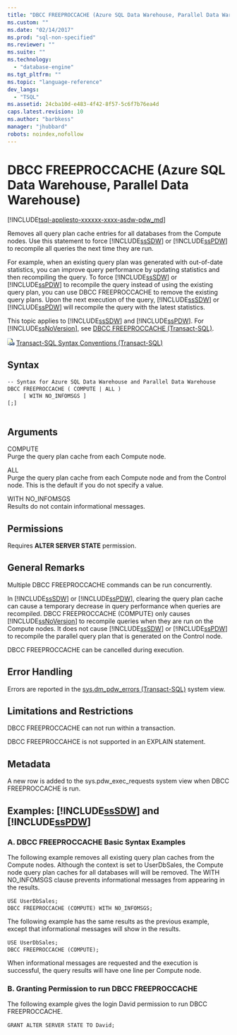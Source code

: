 ```yaml
---
title: "DBCC FREEPROCCACHE (Azure SQL Data Warehouse, Parallel Data Warehouse) | Microsoft Docs"
ms.custom: ""
ms.date: "02/14/2017"
ms.prod: "sql-non-specified"
ms.reviewer: ""
ms.suite: ""
ms.technology: 
  - "database-engine"
ms.tgt_pltfrm: ""
ms.topic: "language-reference"
dev_langs: 
  - "TSQL"
ms.assetid: 24cba10d-e483-4f42-8f57-5c6f7b76ea4d
caps.latest.revision: 10
ms.author: "barbkess"
manager: "jhubbard"
robots: noindex,nofollow
---
```

# DBCC FREEPROCCACHE (Azure SQL Data Warehouse, Parallel Data Warehouse)
[!INCLUDE[tsql-appliesto-xxxxxx-xxxx-asdw-pdw_md](../a9retired/includes/tsql-appliesto-xxxxxx-xxxx-asdw-pdw-md.md)]

  Removes all query plan cache entries for all databases from the Compute nodes. Use this statement to force [!INCLUDE[ssSDW](../a9retired/includes/sssdw-md.md)] or [!INCLUDE[ssPDW](../a9notintoc/includes/sspdw-md.md)] to recompile all queries the next time they are run.  
  
 For example, when an existing query plan was generated with out-of-date statistics, you can improve query performance by updating statistics and then recompiling the query. To force [!INCLUDE[ssSDW](../a9retired/includes/sssdw-md.md)] or [!INCLUDE[ssPDW](../a9notintoc/includes/sspdw-md.md)] to recompile the query instead of using the existing query plan, you can use DBCC FREEPROCCACHE to remove the existing query plans. Upon the next execution of the query, [!INCLUDE[ssSDW](../a9retired/includes/sssdw-md.md)] or [!INCLUDE[ssPDW](../a9notintoc/includes/sspdw-md.md)] will recompile the query with the latest statistics.  
  
 This topic applies to [!INCLUDE[ssSDW](../a9retired/includes/sssdw-md.md)] and [!INCLUDE[ssPDW](../a9notintoc/includes/sspdw-md.md)]. For [!INCLUDE[ssNoVersion](../a9notintoc/includes/ssnoversion-md.md)], see [DBCC FREEPROCCACHE &#40;Transact-SQL&#41;](../t-sql/database-console-commands/dbcc-freeproccache-transact-sql.md).  
  
 ![Topic link icon](../a9notintoc/media/topic-link.gif "Topic link icon") [Transact-SQL Syntax Conventions &#40;Transact-SQL&#41;](../t-sql/language-elements/transact-sql-syntax-conventions-transact-sql.md)  
  
## Syntax  
  
```  
-- Syntax for Azure SQL Data Warehouse and Parallel Data Warehouse  
DBCC FREEPROCCACHE ( COMPUTE | ALL )  
     [ WITH NO_INFOMSGS ]   
[;]  
  
```  
  
## Arguments  
 COMPUTE  
 Purge the query plan cache from each Compute node.  
  
 ALL  
 Purge the query plan cache from each Compute node and from the Control node. This is the default if you do not specify a value.  
  
 WITH NO_INFOMSGS  
 Results do not contain informational messages.  
  
## Permissions  
 Requires **ALTER SERVER STATE** permission.  
  
## General Remarks  
 Multiple DBCC FREEPROCCACHE commands can be run concurrently.  
  
 In [!INCLUDE[ssSDW](../a9retired/includes/sssdw-md.md)] or [!INCLUDE[ssPDW](../a9notintoc/includes/sspdw-md.md)], clearing the query plan cache can cause a temporary decrease in query performance when queries are recompiled. DBCC FREEPROCCACHE (COMPUTE) only causes [!INCLUDE[ssNoVersion](../a9notintoc/includes/ssnoversion-md.md)] to recompile queries when they are run on the Compute nodes. It does not cause [!INCLUDE[ssSDW](../a9retired/includes/sssdw-md.md)] or [!INCLUDE[ssPDW](../a9notintoc/includes/sspdw-md.md)] to recompile the parallel query plan that is generated on the Control node.  
  
 DBCC FREEPROCCACHE can be cancelled during execution.  
  
## Error Handling  
 Errors are reported in the [sys.dm_pdw_errors &#40;Transact-SQL&#41;](../relational-databases/reference/system-dynamic-management-views/sys.dm-pdw-errors-transact-sql.md) system view.  
  
## Limitations and Restrictions  
 DBCC FREEPROCCACHE can not run within a transaction.  
  
 DBCC FREEPROCCAHCE is not supported in an EXPLAIN statement.  
  
## Metadata  
 A new row is added to the sys.pdw_exec_requests system view when DBCC FREEPROCCACHE is run.  
  
## Examples: [!INCLUDE[ssSDW](../a9retired/includes/sssdw-md.md)] and [!INCLUDE[ssPDW](../a9notintoc/includes/sspdw-md.md)]  
  
### A. DBCC FREEPROCCACHE Basic Syntax Examples  
 The following example removes all existing query plan caches from the Compute nodes. Although the context is set to UserDbSales, the Compute node query plan caches for all databases will will be removed. The WITH NO_INFOMSGS clause prevents informational messages from appearing in the results.  
  
```  
USE UserDbSales;  
DBCC FREEPROCCACHE (COMPUTE) WITH NO_INFOMSGS;  
```  
  
 The following example has the same results as the previous example, except that informational messages will show in the results.  
  
```  
USE UserDbSales;  
DBCC FREEPROCCACHE (COMPUTE);  
```  
  
 When informational messages are requested and the execution is successful, the query results will have one line per Compute node.  
  
### B. Granting Permission to run DBCC FREEPROCCACHE  
 The following example gives the login David permission to run DBCC FREEPROCCACHE.  
  
```  
GRANT ALTER SERVER STATE TO David;  
```  
  
  